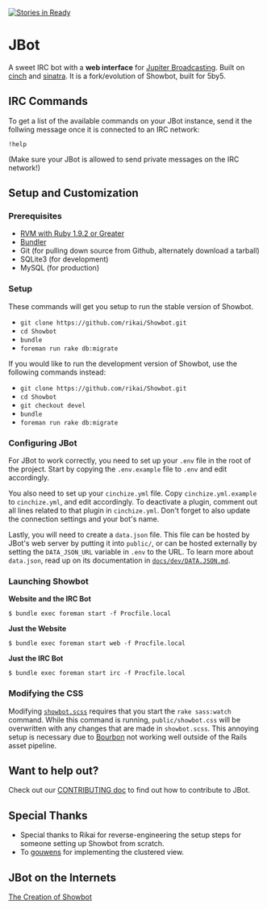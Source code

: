 [![Stories in Ready](https://badge.waffle.io/rikai/Showbot.png?label=ready&title=Ready)](https://waffle.io/rikai/Showbot)
# JBot

A sweet IRC bot with a **web interface** for [Jupiter Broadcasting](http://www.jupiterbroadcasting.com/).
Built on [cinch](https://github.com/cinchrb/cinch) and [sinatra](http://www.sinatrarb.com/). It is a fork/evolution of
Showbot, built for 5by5.

## IRC Commands

To get a list of the available commands on your JBot instance, send it the
follwing message once it is connected to an IRC network:

```
!help
```

(Make sure your JBot is allowed to send private messages on the IRC network!)

## Setup and Customization

### Prerequisites

 * [RVM with Ruby 1.9.2 or Greater](https://rvm.io/)
 * [Bundler](http://gembundler.com/)
 * Git (for pulling down source from Github, alternately download a tarball)
 * SQLite3 (for development)
 * MySQL (for production)

### Setup

These commands will get you setup to run the stable version of Showbot.

 * `git clone https://github.com/rikai/Showbot.git`
 * `cd Showbot`
 * `bundle`
 * `foreman run rake db:migrate`

If you would like to run the development version of Showbot, use the following
commands instead:

 * `git clone https://github.com/rikai/Showbot.git`
 * `cd Showbot`
 * `git checkout devel`
 * `bundle`
 * `foreman run rake db:migrate`

### Configuring JBot

For JBot to work correctly, you need to set up your `.env` file in the root of
the project. Start by copying the `.env.example` file to `.env` and edit
accordingly.

You also need to set up your `cinchize.yml` file. Copy `cinchize.yml.example` to
`cinchize.yml`, and edit accordingly. To deactivate a plugin, comment out all
lines related to that plugin in `cinchize.yml`. Don't forget to also update the
connection settings and your bot's name.

Lastly, you will need to create a `data.json` file. This file can be hosted by
JBot's web server by putting it into `public/`, or can be hosted externally by
setting the `DATA_JSON_URL` variable in `.env` to the URL. To learn more about
`data.json`, read up on its documentation in [`docs/dev/DATA.JSON.md`](https://github.com/rikai/Showbot/blob/master/docs/dev/DATA.JSON.md).

### Launching Showbot

**Website and the IRC Bot**

```
$ bundle exec foreman start -f Procfile.local
```

**Just the Website**

```
$ bundle exec foreman start web -f Procfile.local
```

**Just the IRC Bot**

```
$ bundle exec foreman start irc -f Procfile.local
```

### Modifying the CSS

Modifying [`showbot.scss`][showbot_scss] requires that you start the `rake sass:watch`
command. While this command is running, `public/showbot.css` will be
overwritten with any changes that are made in `showbot.scss`. This annoying
setup is necessary due to [Bourbon](https://github.com/thoughtbot/bourbon) not
working well outside of the Rails asset pipeline.

[showbot_scss]: https://github.com/rikai/Showbot/blob/master/sass/showbot.scss

## Want to help out?

Check out our [CONTRIBUTING doc](https://github.com/rikai/Showbot/blob/master/CONTRIBUTING.md)
to find out how to contribute to JBot.

## Special Thanks

 * Special thanks to Rikai for reverse-engineering the setup steps for someone
   setting up Showbot from scratch.
 * To [gouwens](https://github.com/gouwens) for implementing the clustered
   view.

## JBot on the Internets

[The Creation of Showbot](http://pileofturtles.com/2011/07/showbot/)

